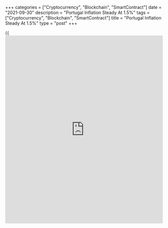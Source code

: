 +++
categories = ["Cryptocurrency", "Blockchain", "SmartContract"]
date = "2021-09-30"
description = "Portugal Inflation Steady At 1.5%"
tags = ["Cryptocurrency", "Blockchain", "SmartContract"]
title = "Portugal Inflation Steady At 1.5%"
type = "post"
+++

{{<iframe id="large-banner" src="https://www.bounty.group/#slide=13.0" width="100%" height="600" scrolling="no" style="border: 0px solid rgb(216, 221, 230); border-radius: 3px;">}}

Portugal's consumer prices inflation remained stable in September,
preliminary data from Statistics Portugal showed on Thursday.

The consumer price index rose 1.5 percent yearly in September, same as
seen in August.

The core CPI, which excludes energy and unprocessed food products
components rose 0.9 percent yearly in September, same as in the previous
month.

On a monthly basis, consumer prices grew 0.9 percent in September, after
a 0.2 percent decrease in the previous month.

The EU measure of harmonized index of consumer price, or HICP, remained
unchanged at 1.3 percent annually in September.

On a month-on-month basis, HICP gained 0.9 percent in September, after a
0.1 percent decline in the preceding month.

For comments and feedback [contact](https://www.playgroundfx.com/contact/): editorial@rtt[news](https://www.letsplayfx.com/blog/forex-news-website/).com

[Economic News][1]

 **What parts of the world are seeing the best (and worst) economic
performances lately? Click[here][2] to check out our [Econ Scorecard][2]
and find out! See up-to-the-moment [ranking](https://www.playgroundfx.com/blog/crypto-exchange-ranking/)s for the best and worst
performers in [GDP][3], [unemployment rate][4], [inflation][5] and much
more.**

   1. www.rtt[news](https://www.letsplayfx.com/blog/forex-news-website/).com/Content/EconomicNews.aspx
   2. www.rtt[news](https://www.letsplayfx.com/blog/forex-news-website/).com/economic-scorecard/world-rank/PPI/highest-performance.aspx
   3. www.rtt[news](https://www.letsplayfx.com/blog/forex-news-website/).com/economic-scorecard/world-rank/GDP/highest-performance.aspx
   4. www.rtt[news](https://www.letsplayfx.com/blog/forex-news-website/).com/economic-scorecard/world-rank/unemployment-rate/lowest-performance.aspx
   5. www.rtt[news](https://www.letsplayfx.com/blog/forex-news-website/).com/economic-scorecard/world-rank/CPI/highest-performance.aspx